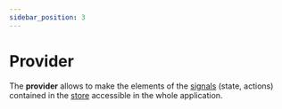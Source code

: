 ```yaml
---
sidebar_position: 3
---
```


# Provider

The **provider** allows to make the elements of the [signals](/docs/guide/signals.md) (state, actions) contained in the [store](/docs/guide/store.md) accessible in the whole application.
